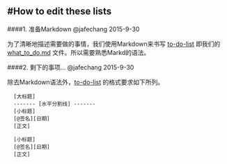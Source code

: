 #How to edit these lists
------
####1. 准备Markdown
@jafechang 2015-9-30

为了清晰地描述需要做的事情，我们使用Markdown来书写 [to-do-list](https://github.com/JafeChang/emboard/blob/master/what_to_do/what_to_do.md "What_to_do") 即我们的 [what_to_do.md](https://github.com/JafeChang/emboard/blob/master/what_to_do/what_to_do.md "What_to_do") 文件。所以需要熟悉Markd的语法。

####2. 剩下的事项...
@jafechang 2015-9-30

除去Markdown语法外，[to-do-list](https://github.com/JafeChang/emboard/blob/master/what_to_do/what_to_do.md "What_to_do") 的格式要求如下所列。

      [大标题]
      ------- [水平分割线] -------
      [小标题]
      [@签名][日期]
      [正文]
      
      [小标题]
      [@签名][日期]
      [正文]
                     
                    
          


 